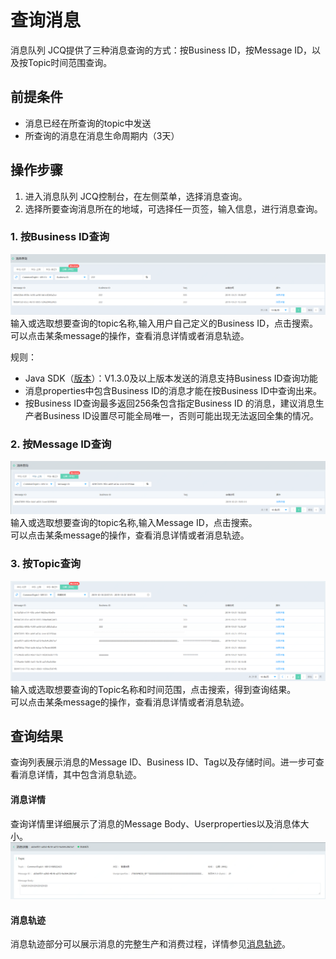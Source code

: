 # 查询消息
消息队列 JCQ提供了三种消息查询的方式：按Business ID，按Message ID，以及按Topic时间范围查询。

## 前提条件
- 消息已经在所查询的topic中发送
- 所查询的消息在消息生命周期内（3天）

## 操作步骤
1. 进入消息队列 JCQ控制台，在左侧菜单，选择消息查询。
2. 选择所要查询消息所在的地域，可选择任一页签，输入信息，进行消息查询。

### 1. 按Business ID查询

![查询3](../../../../../image/Internet-Middleware/Message-Queue/查询-03.png)
输入或选取想要查询的topic名称,输入用户自己定义的Business ID，点击搜索。  
可以点击某条message的操作，查看消息详情或者消息轨迹。

规则：
- Java SDK（[版本](https://mvnrepository.com/artifact/com.jdcloud/jcq-java-sdk)）：V1.3.0及以上版本发送的消息支持Business ID查询功能
- 消息properties中包含Business ID的消息才能在按Business ID中查询出来。
- 按Business ID查询最多返回256条包含指定Business ID 的消息，建议消息生产者Business ID设置尽可能全局唯一，否则可能出现无法返回全集的情况。

### 2. 按Message ID查询

![查询2](../../../../../image/Internet-Middleware/Message-Queue/查询-02.png)
输入或选取想要查询的topic名称,输入Message ID，点击搜索。  
可以点击某条message的操作，查看消息详情或者消息轨迹。

### 3. 按Topic查询
![查询1](../../../../../image/Internet-Middleware/Message-Queue/查询-01.png)
输入或选取想要查询的Topic名称和时间范围，点击搜索，得到查询结果。  
可以点击某条message的操作，查看消息详情或者消息轨迹。


## 查询结果
查询列表展示消息的Message ID、Business ID、Tag以及存储时间。进一步可查看消息详情，其中包含消息轨迹。
#### 消息详情
查询详情里详细展示了消息的Message Body、Userproperties以及消息体大小。
![查询4](../../../../../image/Internet-Middleware/Message-Queue/查询-04.png)
#### 消息轨迹
消息轨迹部分可以展示消息的完整生产和消费过程，详情参见[消息轨迹](Message-Trace.md)。
